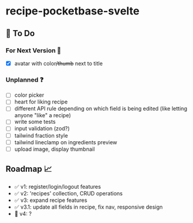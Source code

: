 # recipe-pocketbase-svelte

## :construction: To Do

### For Next Version :rocket:

- [X] avatar with color~~/thumb~~ next to title

### Unplanned :question:

- [ ] color picker
- [ ] heart for liking recipe
- [ ] different API rule depending on which field is being edited (like letting anyone "like" a recipe)
- [ ] write some tests
- [ ] input validation (zod?)
- [ ] tailwind fraction style
- [ ] tailwind lineclamp on ingredients preview
- [ ] upload image, display thumbnail

## Roadmap :chart_with_upwards_trend:

- :white_check_mark: v1: register/login/logout features
- :white_check_mark: v2: 'recipes' collection, CRUD operations
- :white_check_mark: v3: expand recipe features
- :white_check_mark: v3.1: update all fields in recipe, fix nav, responsive design
- :construction: v4: ?

